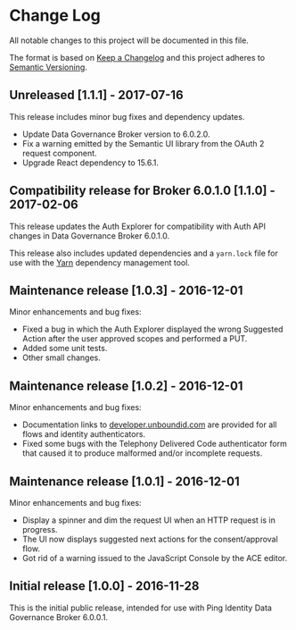 # Change Log
All notable changes to this project will be documented in this file.

The format is based on [Keep a Changelog](http://keepachangelog.com/)
and this project adheres to [Semantic Versioning](http://semver.org/).

## Unreleased [1.1.1] - 2017-07-16
This release includes minor bug fixes and dependency updates.
* Update Data Governance Broker version to 6.0.2.0.
* Fix a warning emitted by the Semantic UI library from the OAuth 2 request component.
* Upgrade React dependency to 15.6.1.

## Compatibility release for Broker 6.0.1.0 [1.1.0] - 2017-02-06
This release updates the Auth Explorer for compatibility with Auth API changes in Data Governance Broker 6.0.1.0.

This release also includes updated dependencies and a `yarn.lock` file for use with the [Yarn](https://yarnpkg.com/) dependency management tool.

## Maintenance release [1.0.3] - 2016-12-01
Minor enhancements and bug fixes:
* Fixed a bug in which the Auth Explorer displayed the wrong Suggested Action after the user approved scopes and performed a PUT.
* Added some unit tests.
* Other small changes.

## Maintenance release [1.0.2] - 2016-12-01
Minor enhancements and bug fixes:
* Documentation links to [developer.unboundid.com](https://developer.unboundid.com/) are provided for all flows and identity authenticators.
* Fixed some bugs with the Telephony Delivered Code authenticator form that caused it to produce malformed and/or incomplete requests.

## Maintenance release [1.0.1] - 2016-12-01
Minor enhancements and bug fixes:
* Display a spinner and dim the request UI when an HTTP request is in progress.
* The UI now displays suggested next actions for the consent/approval flow.
* Got rid of a warning issued to the JavaScript Console by the ACE editor.

## Initial release [1.0.0] - 2016-11-28
This is the initial public release, intended for use with Ping Identity
Data Governance Broker 6.0.0.1.